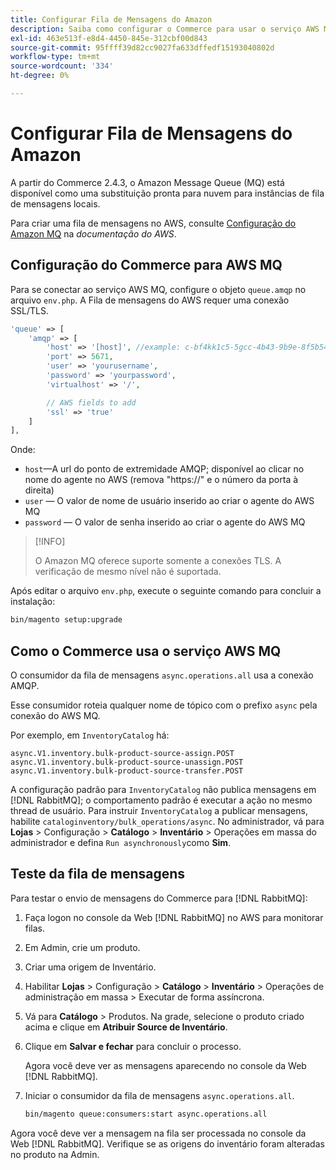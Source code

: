```yaml
---
title: Configurar Fila de Mensagens do Amazon
description: Saiba como configurar o Commerce para usar o serviço AWS MQ.
exl-id: 463e513f-e8d4-4450-845e-312cbf00d843
source-git-commit: 95ffff39d82cc9027fa633dffedf15193040802d
workflow-type: tm+mt
source-wordcount: '334'
ht-degree: 0%

---
```


# Configurar Fila de Mensagens do Amazon

A partir do Commerce 2.4.3, o Amazon Message Queue (MQ) está disponível como uma substituição pronta para nuvem para instâncias de fila de mensagens locais.

Para criar uma fila de mensagens no AWS, consulte [Configuração do Amazon MQ](https://docs.aws.amazon.com/amazon-mq/latest/developer-guide/amazon-mq-setting-up.html) na _documentação do AWS_.

## Configuração do Commerce para AWS MQ

Para se conectar ao serviço AWS MQ, configure o objeto `queue.amqp` no arquivo `env.php`.
A Fila de mensagens do AWS requer uma conexão SSL/TLS.

```php
'queue' => [
    'amqp' => [
        'host' => '[host]', //example: c-bf4kk1c5-5gcc-4b43-9b9e-8f5b54d234.mq.us-west-3.amazonaws.com
        'port' => 5671,
        'user' => 'yourusername',
        'password' => 'yourpassword',
        'virtualhost' => '/',

        // AWS fields to add
        'ssl' => 'true'
    ]
],
```

Onde:

- `host`—A url do ponto de extremidade AMQP; disponível ao clicar no nome do agente no AWS (remova &quot;https://&quot; e o número da porta à direita)
- `user` — O valor de nome de usuário inserido ao criar o agente do AWS MQ
- `password` — O valor de senha inserido ao criar o agente do AWS MQ

>[!INFO]
>
>O Amazon MQ oferece suporte somente a conexões TLS. A verificação de mesmo nível não é suportada.

Após editar o arquivo `env.php`, execute o seguinte comando para concluir a instalação:

```bash
bin/magento setup:upgrade
```

## Como o Commerce usa o serviço AWS MQ

O consumidor da fila de mensagens `async.operations.all` usa a conexão AMQP.

Esse consumidor roteia qualquer nome de tópico com o prefixo `async` pela conexão do AWS MQ.

Por exemplo, em `InventoryCatalog` há:

```text
async.V1.inventory.bulk-product-source-assign.POST
async.V1.inventory.bulk-product-source-unassign.POST
async.V1.inventory.bulk-product-source-transfer.POST
```

A configuração padrão para `InventoryCatalog` não publica mensagens em [!DNL RabbitMQ]; o comportamento padrão é executar a ação no mesmo thread de usuário. Para instruir `InventoryCatalog` a publicar mensagens, habilite `cataloginventory/bulk_operations/async`. No administrador, vá para **Lojas** > Configuração > **Catálogo** > **Inventário** > Operações em massa do administrador e defina `Run asynchronously`como **Sim**.

## Teste da fila de mensagens

Para testar o envio de mensagens do Commerce para [!DNL RabbitMQ]:

1. Faça logon no console da Web [!DNL RabbitMQ] no AWS para monitorar filas.
1. Em Admin, crie um produto.
1. Criar uma origem de Inventário.
1. Habilitar **Lojas** > Configuração > **Catálogo** > **Inventário** > Operações de administração em massa > Executar de forma assíncrona.
1. Vá para **Catálogo** > Produtos. Na grade, selecione o produto criado acima e clique em **Atribuir Source de Inventário**.
1. Clique em **Salvar e fechar** para concluir o processo.

   Agora você deve ver as mensagens aparecendo no console da Web [!DNL RabbitMQ].

1. Iniciar o consumidor da fila de mensagens `async.operations.all`.

   ```bash
   bin/magento queue:consumers:start async.operations.all
   ```

Agora você deve ver a mensagem na fila ser processada no console da Web [!DNL RabbitMQ].
Verifique se as origens do inventário foram alteradas no produto na Admin.
